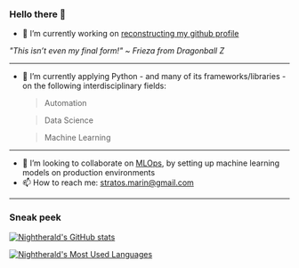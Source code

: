 ### Hello there 👋

- 🔭 I’m currently working on <ins>reconstructing my github profile</ins>

_"This isn’t even my final form!" ~ Frieza from Dragonball Z_

---
- 🌱 I’m currently applying Python - and many of its frameworks/libraries - on the following interdisciplinary fields:
  > Automation
   
  > Data Science
  
  > Machine Learning

---
- 👯 I’m looking to collaborate on [MLOps](https://en.wikipedia.org/wiki/MLOps), by setting up machine learning models on production environments
- 📫 How to reach me: stratos.marin@gmail.com

---
### Sneak peek
[![Nightherald's GitHub stats](https://github-readme-stats.vercel.app/api?username=Nightherald&count_private=true&show_icons=true&theme=dark)](https://github.com/anuraghazra/github-readme-stats)

[![Nightherald's Most Used Languages](https://github-readme-stats.vercel.app/api/top-langs/?username=Nightherald&theme=dark&layout=compact)](https://github.com/anuraghazra/github-readme-stats)

<!--
**Nightherald/Nightherald** is a ✨ _special_ ✨ repository because its `README.md` (this file) appears on your GitHub profile.

Here are some ideas to get you started:
- 🤔 I’m looking for help with ...
- 💬 Ask me about ...
- 😄 Pronouns: ...
- ⚡ Fun fact: ...
- Education
- Position
- Interests
- Software Stack

-->
